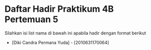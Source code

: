 # Daftar Hadir Praktikum 4B Pertemuan 5
Silahkan isi list nama di bawah ini apabila hadir dengan format berikut

- [Diki Candra Permana Yuda] - [2010631170064]
